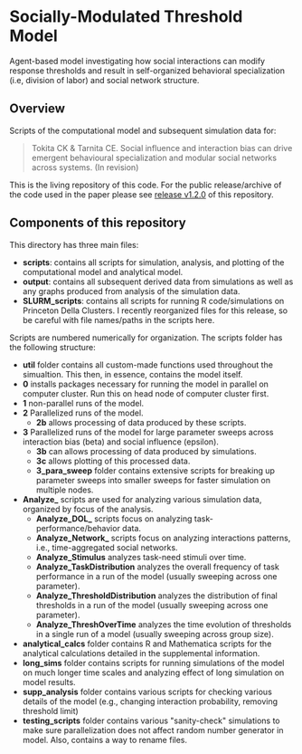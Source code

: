 # Socially-Modulated Threshold Model
Agent-based model investigating how social interactions can modify response thresholds and result in self-organized behavioral specialization (i.e, division of labor) and social network structure.


## Overview
Scripts of the computational model and subsequent simulation data for:

>Tokita CK & Tarnita CE. Social influence and interaction bias can drive emergent behavioural specialization and modular social networks across systems. (In revision)

This is the living repository of this code. For the public release/archive of the code used in the paper please see [release v1.2.0](https://github.com/christokita/socially-modulated-thresholds/releases/tag/v1.2.0) of this repository.

## Components of this repository

This directory has three main files:

* **scripts**: contains all scripts for simulation, analysis, and plotting of the computational model and analytical model.
* **output**: contains all subsequent derived data from simulations as well as any graphs produced from analysis of the simulation data.
* **SLURM_scripts**: contains all scripts for running R code/simulations on Princeton Della Clusters. I recently reorganized files for this release, so be careful with file names/paths in the scripts here. 

Scripts are numbered numerically for organization. The scripts folder has the following structure:
* **util** folder contains all custom-made functions used throughout the simualtion. This then, in essence, contains the model itself.
* **0** installs packages necessary for running the model in parallel on computer cluster. Run this on head node of computer cluster first.
* **1** non-parallel runs of the model.
* **2** Parallelized runs of the model. 
  * **2b** allows processing of data produced by these scripts. 
* **3** Parallelized runs of the model for large parameter sweeps across interaction bias (beta) and social influence (epsilon). 
  * **3b** can allows processing of data produced by simulations. 
  * **3c** allows plotting of this processed data.
  * **3_para_sweep** folder contains extensive scripts for breaking up parameter sweeps into smaller sweeps for faster simulation on multiple nodes.
* **Analyze_** scripts are used for analyzing various simulation data, organized by focus of the analysis.
  * **Analyze_DOL_** scripts focus on analyzing task-performance/behavior data.
  * **Analyze_Network_** scripts focus on analyzing interactions patterns, i.e., time-aggregated social networks. 
  * **Analyze_Stimulus** analyzes task-need stimuli over time.
  * **Analyze_TaskDistribution** analyzes the overall frequency of task performance in a run of the model (usually sweeping across one parameter). 
  * **Analyze_ThresholdDistribution** analyzes the distribution of final thresholds in a run of the model (usually sweeping across one parameter). 
  * **Analyze_ThreshOverTime** analyzes the time evolution of thresholds in a single run of a model (usually sweeping across group size). 
* **analytical_calcs** folder contains R and Mathematica scripts for the analytical calculations detailed in the supplemental information. 
* **long_sims** folder contains scripts for running simulations of the model on much longer time scales and analyzing effect of long simulation on model results. 
* **supp_analysis** folder contains various scripts for checking various details of the model (e.g., changing interaction probability, removing threshold limit)
* **testing_scripts** folder contains various "sanity-check" simulations to make sure parallelization does not affect random number generator in model. Also, contains a way to rename files. 
